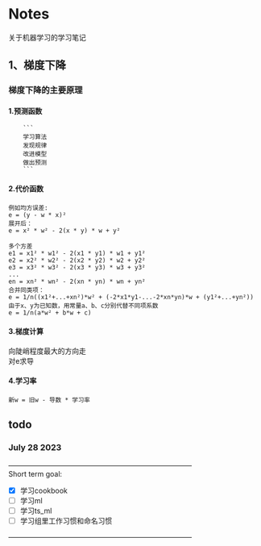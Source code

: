 # Notes
关于机器学习的学习笔记
## 1、梯度下降
###  梯度下降的主要原理  
#### 1.预测函数  
        ```
        学习算法  
        发现规律  
        改进模型  
        做出预测
        ```  

#### 2.代价函数  
```
例如均方误差:  
e = (y - w * x)²  
展开后：  
e = x² * w² - 2(x * y) * w + y²  

多个方差  
e1 = x1² * w1² - 2(x1 * y1) * w1 + y1²  
e2 = x2² * w2² - 2(x2 * y2) * w2 + y2²  
e3 = x3² * w3² - 2(x3 * y3) * w3 + y3²  
...  
en = xn² * wn² - 2(xn * yn) * wn + yn²  
合并同类项：
e = 1/n((x1²+...+xn²)*w² + (-2*x1*y1-...-2*xn*yn)*w + (y1²+...+yn²))  
由于x、y为已知数，用常量a、b、c分别代替不同项系数  
e = 1/n(a*w² + b*w + c)  
```

#### 3.梯度计算  
向陡峭程度最大的方向走  
对e求导  
#### 4.学习率  
`新w = 旧w - 导数 * 学习率`


## todo  
### July 28 2023  
——————————————————————————  
Short term goal:        
- [x] 学习cookbook       
- [ ] 学习ml
- [ ] 学习ts_ml
- [ ] 学习组里工作习惯和命名习惯

——————————————————————————  
    